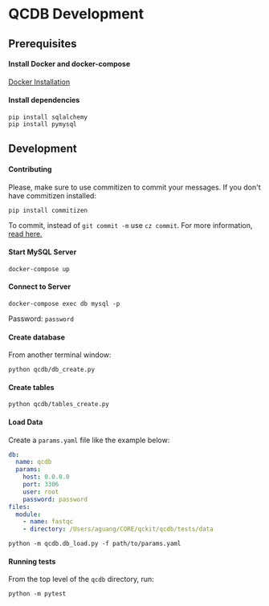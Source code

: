 # QCDB Development

## Prerequisites

#### Install Docker and docker-compose

[Docker Installation](https://docs.docker.com/docker-for-mac/install/)

#### Install dependencies
```
pip install sqlalchemy
pip install pymysql
```

## Development

#### Contributing

Please, make sure to use commitizen to commit your messages.
If you don't have commitizen installed:
```
pip install commitizen
```
To commit, instead of `git commit -m` use `cz commit`.
For more information, [read here.](https://compbiocore.github.io/cbc-documentation-templates/semantic_release/)


#### Start MySQL Server
```
docker-compose up
```

#### Connect to Server
```
docker-compose exec db mysql -p
```
Password: `password`

#### Create database
From another terminal window:
```
python qcdb/db_create.py
```

#### Create tables
```
python qcdb/tables_create.py
```

#### Load Data
Create a `params.yaml` file like the example below:
```yaml
db:
  name: qcdb
  params:
    host: 0.0.0.0
    port: 3306
    user: root
    password: password
files:
  module:
    - name: fastqc
    - directory: /Users/aguang/CORE/qckit/qcdb/tests/data
```

```
python -m qcdb.db_load.py -f path/to/params.yaml
```

#### Running tests

From the top level of the `qcdb` directory, run:
```
python -m pytest
```
